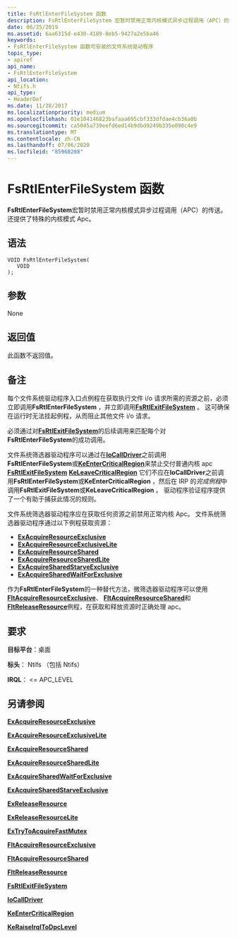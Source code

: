 ```yaml
---
title: FsRtlEnterFileSystem 函数
description: FsRtlEnterFileSystem 宏暂时禁用正常内核模式异步过程调用（APC）的传送。 还提供了特殊的内核模式 Apc。
date: 06/25/2019
ms.assetid: 6aa6315d-e430-4189-8eb5-9427a2e5ba46
keywords:
- FsRtlEnterFileSystem 函数可安装的文件系统驱动程序
topic_type:
- apiref
api_name:
- FsRtlEnterFileSystem
api_location:
- Ntifs.h
api_type:
- HeaderDef
ms.date: 11/28/2017
ms.localizationpriority: medium
ms.openlocfilehash: 01e104146823bafaaa695cbf333dfdae4cb36a0b
ms.sourcegitcommit: ca5045a739eefd6ed14b9dbd9249b335e090c4e9
ms.translationtype: MT
ms.contentlocale: zh-CN
ms.lasthandoff: 07/06/2020
ms.locfileid: "85968208"
---
```

# <a name="fsrtlenterfilesystem-function"></a>FsRtlEnterFileSystem 函数

**FsRtlEnterFileSystem**宏暂时禁用正常内核模式异步过程调用（APC）的传送。 还提供了特殊的内核模式 Apc。

## <a name="syntax"></a>语法

```ManagedCPlusPlus
VOID FsRtlEnterFileSystem(
   VOID
);
```

## <a name="parameters"></a>参数

None

## <a name="return-value"></a>返回值

此函数不返回值。

## <a name="remarks"></a>备注

每个文件系统驱动程序入口点例程在获取执行文件 i/o 请求所需的资源之前，必须立即调用**FsRtlEnterFileSystem** ，并立即调用[**FsRtlExitFileSystem**](fsrtlexitfilesystem.md) 。 这可确保在运行时无法挂起例程，从而阻止其他文件 i/o 请求。

必须通过对[**FsRtlExitFileSystem**](fsrtlexitfilesystem.md)的后续调用来匹配每个对**FsRtlEnterFileSystem**的成功调用。

文件系统筛选器驱动程序可以通过在[**IoCallDriver**](https://docs.microsoft.com/windows-hardware/drivers/ddi/wdm/nf-wdm-iocalldriver)之前调用**FsRtlEnterFileSystem**或[**KeEnterCriticalRegion**](https://docs.microsoft.com/windows-hardware/drivers/ddi/ntddk/nf-ntddk-keentercriticalregion)来禁止交付普通内核 apc [**FsRtlExitFileSystem**](https://docs.microsoft.com/windows-hardware/drivers/ifs/fsrtlexitfilesystem) [**KeLeaveCriticalRegion**](https://docs.microsoft.com/windows-hardware/drivers/ddi/ntddk/nf-ntddk-keleavecriticalregion) 它们不应在**IoCallDriver**之前调用**FsRtlEnterFileSystem**或**KeEnterCriticalRegion** ，然后在 IRP 的*完成例程*中调用**FsRtlExitFileSystem**或**KeLeaveCriticalRegion** 。 驱动程序验证程序提供了一个有助于捕获此情况的规则。

文件系统筛选器驱动程序应在获取任何资源之前禁用正常内核 Apc。 文件系统筛选器驱动程序通过以下例程获取资源：

* [**ExAcquireResourceExclusive**](https://docs.microsoft.com/windows-hardware/drivers/kernel/mmcreatemdl)
* [**ExAcquireResourceExclusiveLite**](https://msdn.microsoft.com/library/windows/hardware/ff544351)
* [**ExAcquireResourceShared**](https://docs.microsoft.com/windows-hardware/drivers/kernel/mmcreatemdl)
* [**ExAcquireResourceSharedLite**](https://msdn.microsoft.com/library/windows/hardware/ff544363)
* [**ExAcquireSharedStarveExclusive**](https://msdn.microsoft.com/library/windows/hardware/ff544367)
* [**ExAcquireSharedWaitForExclusive**](https://msdn.microsoft.com/library/windows/hardware/ff544370)

作为**FsRtlEnterFileSystem**的一种替代方法，微筛选器驱动程序可以使用[**FltAcquireResourceExclusive**](fltacquireresourceexclusive.md)、 [**FltAcquireResourceShared**](fltacquireresourceshared.md)和[**FltReleaseResource**](fltreleaseresource.md)例程，在获取和释放资源时正确处理 apc。

## <a name="requirements"></a>要求

**目标平台**：桌面

**标头**： Ntifs （包括 Ntifs）

**IRQL**： <= APC_LEVEL


## <a name="see-also"></a>另请参阅

[**ExAcquireResourceExclusive**](https://docs.microsoft.com/windows-hardware/drivers/kernel/mmcreatemdl)

[**ExAcquireResourceExclusiveLite**](https://msdn.microsoft.com/library/windows/hardware/ff544351)

[**ExAcquireResourceShared**](https://docs.microsoft.com/windows-hardware/drivers/kernel/mmcreatemdl)

[**ExAcquireResourceSharedLite**](https://msdn.microsoft.com/library/windows/hardware/ff544363)

[**ExAcquireSharedWaitForExclusive**](https://msdn.microsoft.com/library/windows/hardware/ff544370)

[**ExAcquireSharedStarveExclusive**](https://msdn.microsoft.com/library/windows/hardware/ff544367)

[**ExReleaseResource**](https://docs.microsoft.com/windows-hardware/drivers/kernel/mmcreatemdl)

[**ExReleaseResourceLite**](https://docs.microsoft.com/windows-hardware/drivers/ddi/wdm/nf-wdm-exreleaseresourcelite)

[**ExTryToAcquireFastMutex**](https://docs.microsoft.com/previous-versions/windows/hardware/drivers/ff545647(v=vs.85))

[**FltAcquireResourceExclusive**](fltacquireresourceexclusive.md)

[**FltAcquireResourceShared**](fltacquireresourceshared.md)

[**FltReleaseResource**](fltreleaseresource.md)

[**FsRtlExitFileSystem**](fsrtlexitfilesystem.md)

[**IoCallDriver**](https://docs.microsoft.com/windows-hardware/drivers/ddi/wdm/nf-wdm-iocalldriver)

[**KeEnterCriticalRegion**](https://docs.microsoft.com/windows-hardware/drivers/ddi/ntddk/nf-ntddk-keentercriticalregion)

[**KeRaiseIrqlToDpcLevel**](https://docs.microsoft.com/windows-hardware/drivers/ddi/wdm/nf-wdm-keraiseirqltodpclevel)
